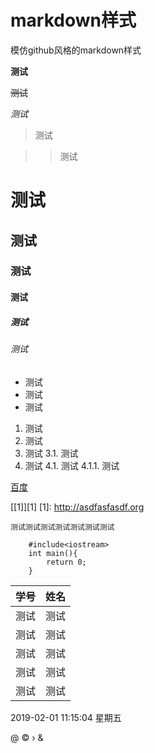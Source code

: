 # markdown样式

模仿github风格的markdown样式

**测试**

~~测试~~

*测试*

> 测试

>> 测试

# 测试
## 测试
### 测试
#### 测试
##### 测试
###### 测试

- 测试
- 测试
- 测试

1. 测试
2. 测试
3. 测试
3.1. 测试
4. 测试
4.1. 测试
4.1.1. 测试

[百度](http://asdf.com)

[[1]][1]
[1]: http://asdfasfasdf.org

`测试测试测试测试测试测试测试`

```
    #include<iostream>
    int main(){
    	return 0;
    }
```

| 学号  | 姓名  |
| ------------ | ------------ |
| 测试  | 测试  |
|  测试 |  测试 |
|  测试 |  测试 |
|  测试 |  测试 |
|  测试 |  测试 |

2019-02-01 11:15:04 星期五

&#64;
&copy;
&rsaquo;
&amp;